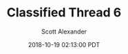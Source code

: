 ---
layout: podcast
title: "Classified Thread 6"
author: Scott Alexander
description: https://slatestarcodex.com/2018/10/19/classified-thread-5-classified-never-sinned-2/
date: 2018-10-19 02:13:00 PDT
length: 74599
duration: 19
guid: classified-thread-5-classified-never-sinned-2
---